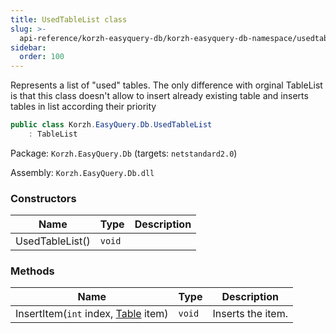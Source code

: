 ```yaml
---
title: UsedTableList class
slug: >-
  api-reference/korzh-easyquery-db/korzh-easyquery-db-namespace/usedtablelist-class
sidebar:
  order: 100
---
```


Represents a list of "used" tables.  The only difference with orginal TableList is that this class doesn't allow to insert already existing table and inserts tables in list according their priority
```csharp
public class Korzh.EasyQuery.Db.UsedTableList
    : TableList

```
Package: `Korzh.EasyQuery.Db` (targets: `netstandard2.0`)

Assembly: `Korzh.EasyQuery.Db.dll`

### Constructors

| Name | Type | Description | 
| --- | --- | --- | 
| UsedTableList() | `void` |  | 


### Methods

| Name | Type | Description | 
| --- | --- | --- | 
| InsertItem(`int` index, [Table](/easyquery/docs/api-reference/korzh-easyquery-db/korzh-easyquery-db-namespace/table-class) item) | `void` | Inserts the item. |
